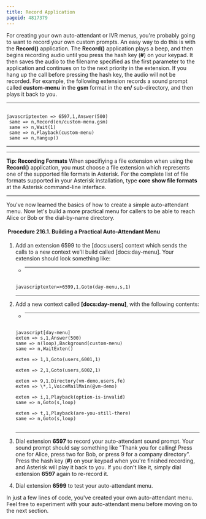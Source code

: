 ```yaml
---
title: Record Application
pageid: 4817379
---
```


For creating your own auto-attendant or IVR menus, you're probably going to want to record your own custom prompts. An easy way to do this is with the **Record()** application. The **Record()** application plays a beep, and then begins recording audio until you press the hash key (**#**) on your keypad. It then saves the audio to the filename specified as the first parameter to the application and continues on to the next priority in the extension. If you hang up the call before pressing the hash key, the audio will not be recorded. For example, the following extension records a sound prompt called **custom-menu** in the **gsm** format in the **en/** sub-directory, and then plays it back to you.




---

  
  


```

javascriptexten => 6597,1,Answer(500)
 same => n,Record(en/custom-menu.gsm)
 same => n,Wait(1)
 same => n,Playback(custom-menu)
 same => n,Hangup()

```



---




---

**Tip: Recording Formats** When specifiying a file extension when using the **Record()** application, you must choose a file extension which represents one of the supported file formats in Asterisk. For the complete list of file formats supported in your Asterisk installation, type **core show file formats** at the Asterisk command-line interface.

  



---


You've now learned the basics of how to create a simple auto-attendant menu. Now let's build a more practical menu for callers to be able to reach Alice or Bob or the dial-by-name directory.


####  Procedure 216.1. Building a Practical Auto-Attendant Menu


1. Add an extension 6599 to the [docs:users] context which sends the calls to a new context we'll build called [docs:day-menu]. Your extension should look something like:
	* ---
	
	  
	  
	
	
	```
	
	javascriptexten=>6599,1,Goto(day-menu,s,1)
	
	```
	
	
	
	---
2. Add a new context called **[docs:day-menu]**, with the following contents:
	* ---
	
	  
	  
	
	
	```
	
	javascript[day-menu]
	exten => s,1,Answer(500)
	same => n(loop),Background(custom-menu)
	same => n,WaitExten()
	
	exten => 1,1,Goto(users,6001,1)
	
	exten => 2,1,Goto(users,6002,1)
	
	exten => 9,1,Directory(vm-demo,users,fe)
	exten => \*,1,VoiceMailMain(@vm-demo)
	
	exten => i,1,Playback(option-is-invalid) 
	same => n,Goto(s,loop)
	
	exten => t,1,Playback(are-you-still-there)
	same => n,Goto(s,loop)
	
	
	```
	
	
	
	---


1. Dial extension **6597** to record your auto-attendant sound prompt. Your sound prompt should say something like "Thank you for calling! Press one for Alice, press two for Bob, or press 9 for a company directory". Press the hash key (**#**) on your keypad when you're finished recording, and Asterisk will play it back to you. If you don't like it, simply dial extension **6597** again to re-record it.
2. Dial extension **6599** to test your auto-attendant menu.


In just a few lines of code, you've created your own auto-attendant menu. Feel free to experiment with your auto-attendant menu before moving on to the next section.

